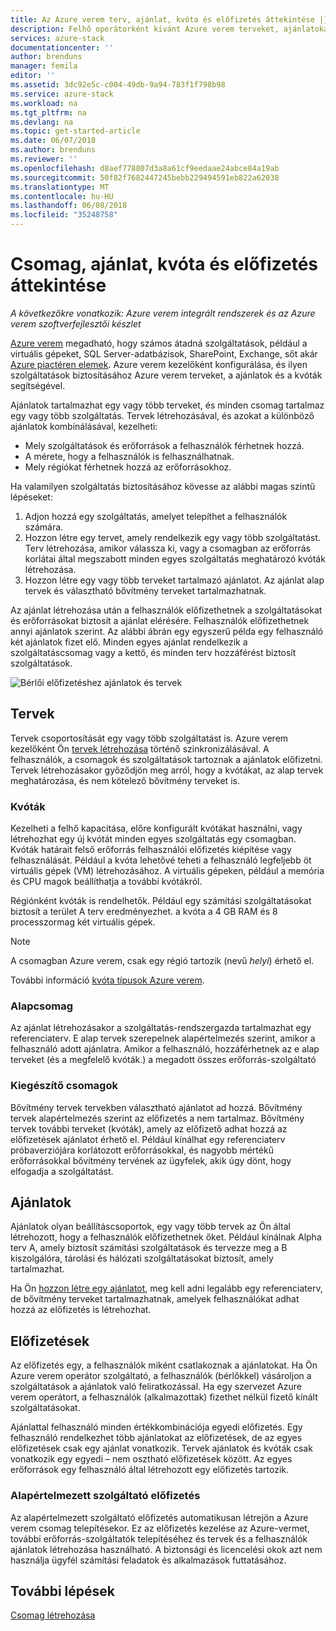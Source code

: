 ```yaml
---
title: Az Azure verem terv, ajánlat, kvóta és előfizetés áttekintése |} Microsoft Docs
description: Felhő operátorként kívánt Azure verem terveket, ajánlatokat, kvóták és előfizetések ismertetése.
services: azure-stack
documentationcenter: ''
author: brenduns
manager: femila
editor: ''
ms.assetid: 3dc92e5c-c004-49db-9a94-783f1f798b98
ms.service: azure-stack
ms.workload: na
ms.tgt_pltfrm: na
ms.devlang: na
ms.topic: get-started-article
ms.date: 06/07/2018
ms.author: brenduns
ms.reviewer: ''
ms.openlocfilehash: d8aef778807d3a8a61cf9eedaae24abce84a19ab
ms.sourcegitcommit: 50f82f7682447245bebb229494591eb822a62038
ms.translationtype: MT
ms.contentlocale: hu-HU
ms.lasthandoff: 06/08/2018
ms.locfileid: "35248758"
---
```

# <a name="plan-offer-quota-and-subscription-overview"></a>Csomag, ajánlat, kvóta és előfizetés áttekintése

*A következőkre vonatkozik: Azure verem integrált rendszerek és az Azure verem szoftverfejlesztői készlet*

[Azure verem](azure-stack-poc.md) megadható, hogy számos átadná szolgáltatások, például a virtuális gépeket, SQL Server-adatbázisok, SharePoint, Exchange, sőt akár [Azure piactéren elemek](azure-stack-marketplace-azure-items.md). Azure verem kezelőként konfigurálása, és ilyen szolgáltatások biztosításához Azure verem terveket, a ajánlatok és a kvóták segítségével.

Ajánlatok tartalmazhat egy vagy több terveket, és minden csomag tartalmaz egy vagy több szolgáltatás. Tervek létrehozásával, és azokat a különböző ajánlatok kombinálásával, kezelheti:

- Mely szolgáltatások és erőforrások a felhasználók férhetnek hozzá.
- A mérete, hogy a felhasználók is felhasználhatnak.
- Mely régiókat férhetnek hozzá az erőforrásokhoz.

Ha valamilyen szolgáltatás biztosításához kövesse az alábbi magas szintű lépéseket:

1. Adjon hozzá egy szolgáltatás, amelyet telepíthet a felhasználók számára.
2. Hozzon létre egy tervet, amely rendelkezik egy vagy több szolgáltatást. Terv létrehozása, amikor válassza ki, vagy a csomagban az erőforrás korlátai által megszabott minden egyes szolgáltatás meghatározó kvóták létrehozása.
3. Hozzon létre egy vagy több terveket tartalmazó ajánlatot. Az ajánlat alap tervek és választható bővítmény terveket tartalmazhatnak.

Az ajánlat létrehozása után a felhasználók előfizethetnek a szolgáltatásokat és erőforrásokat biztosít a ajánlat elérésére. Felhasználók előfizethetnek annyi ajánlatok szerint. Az alábbi ábrán egy egyszerű példa egy felhasználó két ajánlatok fizet elő. Minden egyes ajánlat rendelkezik a szolgáltatáscsomag vagy a kettő, és minden terv hozzáférést biztosít szolgáltatások.

![Bérlői előfizetéshez ajánlatok és tervek](media/azure-stack-key-features/image4.png)

## <a name="plans"></a>Tervek

Tervek csoportosítását egy vagy több szolgáltatást is. Azure verem kezelőként Ön [tervek létrehozása](azure-stack-create-plan.md) történő szinkronizálásával. A felhasználók, a csomagok és szolgáltatások tartoznak a ajánlatok előfizetni. Tervek létrehozásakor győződjön meg arról, hogy a kvótákat, az alap tervek meghatározása, és nem kötelező bővítmény terveket is.

### <a name="quotas"></a>Kvóták

Kezelheti a felhő kapacitása, előre konfigurált kvótákat használni, vagy létrehozhat egy új kvótát minden egyes szolgáltatás egy csomagban. Kvóták határait felső erőforrás felhasználói előfizetés kiépítése vagy felhasználását. Például a kvóta lehetővé teheti a felhasználó legfeljebb öt virtuális gépek (VM) létrehozásához. A virtuális gépeken, például a memória és CPU magok beállíthatja a további kvótákról.

Régiónként kvóták is rendelhetők. Például egy számítási szolgáltatásokat biztosít a terület A terv eredményezhet. a kvóta a 4 GB RAM és 8 processzormag két virtuális gépek.

>[!NOTE]
>A csomagban Azure verem, csak egy régió tartozik (nevű *helyi*) érhető el.

További információ [kvóta típusok Azure verem](azure-stack-quota-types.md).

### <a name="base-plan"></a>Alapcsomag

Az ajánlat létrehozásakor a szolgáltatás-rendszergazda tartalmazhat egy referenciaterv. E alap tervek szerepelnek alapértelmezés szerint, amikor a felhasználó adott ajánlatra. Amikor a felhasználó, hozzáférhetnek az e alap terveket (és a megfelelő kvóták.) a megadott összes erőforrás-szolgáltató

### <a name="add-on-plans"></a>Kiegészítő csomagok

Bővítmény tervek tervekben választható ajánlatot ad hozzá. Bővítmény tervek alapértelmezés szerint az előfizetés a nem tartalmaz. Bővítmény tervek további terveket (kvóták), amely az előfizető adhat hozzá az előfizetések ajánlatot érhető el. Például kínálhat egy referenciaterv próbaverziójára korlátozott erőforrásokkal, és nagyobb mértékű erőforrásokkal bővítmény tervének az ügyfelek, akik úgy dönt, hogy elfogadja a szolgáltatást.

## <a name="offers"></a>Ajánlatok

Ajánlatok olyan beállításcsoportok, egy vagy több tervek az Ön által létrehozott, hogy a felhasználók előfizethetnek őket. Például kínálnak Alpha terv A, amely biztosít számítási szolgáltatások és tervezze meg a B kiszolgálóra, tárolási és hálózati szolgáltatásokat biztosít, amely tartalmazhat.

Ha Ön [hozzon létre egy ajánlatot](azure-stack-create-offer.md), meg kell adni legalább egy referenciaterv, de bővítmény terveket tartalmazhatnak, amelyek felhasználókat adhat hozzá az előfizetés is létrehozhat.

## <a name="subscriptions"></a>Előfizetések

Az előfizetés egy, a felhasználók miként csatlakoznak a ajánlatokat. Ha Ön Azure verem operátor szolgáltató, a felhasználók (bérlőkkel) vásároljon a szolgáltatások a ajánlatok való feliratkozással. Ha egy szervezet Azure verem operátort, a felhasználók (alkalmazottak) fizethet nélkül fizető kínált szolgáltatásokat.

Ajánlattal felhasználó minden értékkombinációja egyedi előfizetés. Egy felhasználó rendelkezhet több ajánlatokat az előfizetések, de az egyes előfizetések csak egy ajánlat vonatkozik. Tervek ajánlatok és kvóták csak vonatkozik egy egyedi – nem osztható előfizetések között. Az egyes erőforrások egy felhasználó által létrehozott egy előfizetés tartozik.

### <a name="default-provider-subscription"></a>Alapértelmezett szolgáltató előfizetés

Az alapértelmezett szolgáltató előfizetés automatikusan létrejön a Azure verem csomag telepítésekor. Ez az előfizetés kezelése az Azure-vermet, további erőforrás-szolgáltatók telepítéséhez és tervek és a felhasználók ajánlatok létrehozása használható. A biztonsági és licencelési okok azt nem használja ügyfél számítási feladatok és alkalmazások futtatásához.

## <a name="next-steps"></a>További lépések

[Csomag létrehozása](azure-stack-create-plan.md)
